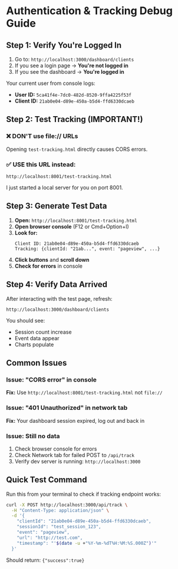 # Authentication & Tracking Debug Guide

## Step 1: Verify You're Logged In

1. Go to: `http://localhost:3000/dashboard/clients`
2. If you see a login page → **You're not logged in**
3. If you see the dashboard → **You're logged in**

Your current user from console logs:
- **User ID:** `5ca41f4e-7dc0-482d-8520-9ffa4225f53f`
- **Client ID:** `21ab0e04-d89e-450a-b5d4-ffd6330dcaeb`

## Step 2: Test Tracking (IMPORTANT!)

### ❌ DON'T use file:// URLs
Opening `test-tracking.html` directly causes CORS errors.

### ✅ USE this URL instead:
```
http://localhost:8001/test-tracking.html
```

I just started a local server for you on port 8001.

## Step 3: Generate Test Data

1. **Open:** `http://localhost:8001/test-tracking.html`
2. **Open browser console** (F12 or Cmd+Option+I)
3. **Look for:**
   ```
   Client ID: 21ab0e04-d89e-450a-b5d4-ffd6330dcaeb
   Tracking: {clientId: "21ab...", event: "pageview", ...}
   ```
4. **Click buttons** and **scroll down**
5. **Check for errors** in console

## Step 4: Verify Data Arrived

After interacting with the test page, refresh:
```
http://localhost:3000/dashboard/clients
```

You should see:
- Session count increase
- Event data appear
- Charts populate

## Common Issues

### Issue: "CORS error" in console
**Fix:** Use `http://localhost:8001/test-tracking.html` not `file://`

### Issue: "401 Unauthorized" in network tab
**Fix:** Your dashboard session expired, log out and back in

### Issue: Still no data
1. Check browser console for errors
2. Check Network tab for failed POST to `/api/track`
3. Verify dev server is running: `http://localhost:3000`

## Quick Test Command

Run this from your terminal to check if tracking endpoint works:
```bash
curl -X POST http://localhost:3000/api/track \
  -H "Content-Type: application/json" \
  -d '{
    "clientId": "21ab0e04-d89e-450a-b5d4-ffd6330dcaeb",
    "sessionId": "test_session_123",
    "event": "pageview",
    "url": "http://test.com",
    "timestamp": "'$(date -u +"%Y-%m-%dT%H:%M:%S.000Z")'"
  }'
```

Should return: `{"success":true}`

